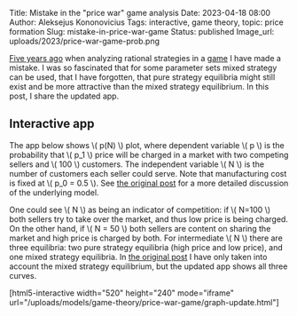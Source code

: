 Title: Mistake in the "price war" game analysis
Date: 2023-04-18 08:00
Author: Aleksejus Kononovicius
Tags: interactive, game theory, topic: price formation
Slug: mistake-in-price-war-game
Status: published
Image_url: uploads/2023/price-war-game-prob.png

[Five years ago]({filename}/articles/2018/price-war-game.md) when analyzing
rational strategies in a [game](/tag/game-theory/) I have made a mistake. I
was so fascinated that for some parameter sets mixed strategy can be used,
that I have forgotten, that pure strategy equilibria might still exist and
be more attractive than the mixed strategy equilibrium. In this post, I
share the updated app.
<!--more-->

## Interactive app

The app below shows \\\( p(N) \\\) plot, where dependent variable
\\\( p \\\) is the probability that \\\( p\_1 \\\) price will be charged in
a market with two competing sellers and \\\( 100 \\\) customers. The
independent variable \\\( N \\\) is the number of customers each seller
could serve. Note that manufacturing cost is fixed at \\\( p\_0 = 0.5 \\\).
See [the original post]({filename}/articles/2018/price-war-game.md) for a
more detailed discussion of the underlying model.

One could see \\\( N \\\) as being an indicator of competition: if
\\\( N=100 \\\) both sellers try to take over the market, and thus low price
is being charged. On the other hand, if \\\( N = 50 \\\) both sellers are
content on sharing the market and high price is charged by both. For
intermediate \\\( N \\\) there are three equilibria: two pure strategy
equilibria (high price and low price), and one mixed strategy equilibria.
In [the original post]({filename}/articles/2018/price-war-game.md) I have
only taken into account the mixed strategy equilibrium, but the updated app
shows all three curves.

[html5-interactive width="520" height="240" mode="iframe"
url="/uploads/models/game-theory/price-war-game/graph-update.html"]
